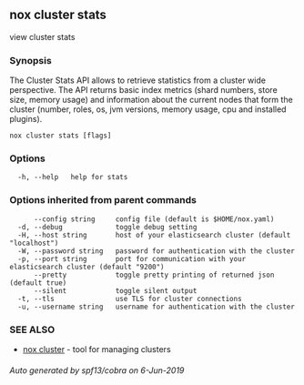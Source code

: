 ## nox cluster stats

view cluster stats

### Synopsis

The Cluster Stats API allows to retrieve statistics from a cluster wide perspective.
The API returns basic index metrics (shard numbers, store size, memory usage) and information
about the current nodes that form the cluster (number, roles, os, jvm versions, memory usage, cpu and installed plugins).

```
nox cluster stats [flags]
```

### Options

```
  -h, --help   help for stats
```

### Options inherited from parent commands

```
      --config string     config file (default is $HOME/nox.yaml)
  -d, --debug             toggle debug setting
  -H, --host string       host of your elasticsearch cluster (default "localhost")
  -W, --password string   password for authentication with the cluster
  -p, --port string       port for communication with your elasticsearch cluster (default "9200")
      --pretty            toggle pretty printing of returned json (default true)
      --silent            toggle silent output
  -t, --tls               use TLS for cluster connections
  -u, --username string   username for authentication with the cluster
```

### SEE ALSO

* [nox cluster](nox_cluster.md)	 - tool for managing clusters

###### Auto generated by spf13/cobra on 6-Jun-2019
